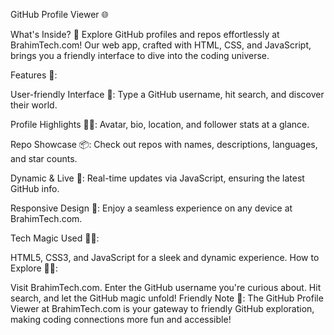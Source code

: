 GitHub Profile Viewer 🌐

What's Inside? 🚀
Explore GitHub profiles and repos effortlessly at BrahimTech.com! Our web app, crafted with HTML, CSS, and JavaScript, brings you a friendly interface to dive into the coding universe.

Features 🌟:

User-friendly Interface 🎨: Type a GitHub username, hit search, and discover their world.

Profile Highlights 🧑‍💻: Avatar, bio, location, and follower stats at a glance.

Repo Showcase 📦: Check out repos with names, descriptions, languages, and star counts.

Dynamic & Live 🔄: Real-time updates via JavaScript, ensuring the latest GitHub info.

Responsive Design 📱: Enjoy a seamless experience on any device at BrahimTech.com.

Tech Magic Used 🧙‍♂️:

HTML5, CSS3, and JavaScript for a sleek and dynamic experience.
How to Explore 🏊‍♂️:

Visit BrahimTech.com.
Enter the GitHub username you're curious about.
Hit search, and let the GitHub magic unfold!
Friendly Note 📝:
The GitHub Profile Viewer at BrahimTech.com is your gateway to friendly GitHub exploration, making coding connections more fun and accessible!
 
